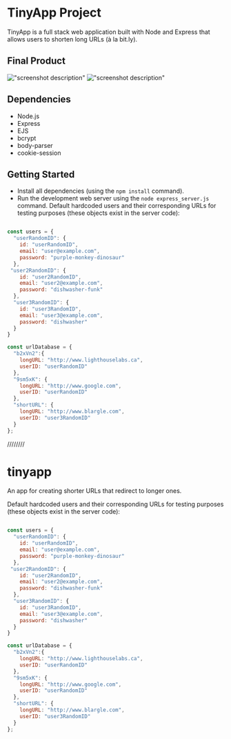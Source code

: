 # TinyApp Project

TinyApp is a full stack web application built with Node and Express that allows users to shorten long URLs (à la bit.ly).

## Final Product

!["screenshot description"](#)
!["screenshot description"](#)

## Dependencies

- Node.js
- Express
- EJS
- bcrypt
- body-parser
- cookie-session


## Getting Started

- Install all dependencies (using the `npm install` command).
- Run the development web server using the `node express_server.js` command.
Default hardcoded users and their corresponding URLs for testing purposes (these objects exist in the server code):

```javascript

const users = { 
  "userRandomID": {
    id: "userRandomID", 
    email: "user@example.com", 
    password: "purple-monkey-dinosaur"
  },
 "user2RandomID": {
    id: "user2RandomID", 
    email: "user2@example.com", 
    password: "dishwasher-funk"
  },
  "user3RandomID": {
    id: "user3RandomID", 
    email: "user3@example.com", 
    password: "dishwasher"
  }
}

const urlDatabase = {
  "b2xVn2":{ 
    longURL: "http://www.lighthouselabs.ca", 
    userID: "userRandomID"
  },
  "9sm5xK": {
    longURL: "http://www.google.com", 
    userID: "userRandomID"
  },
  "shortURL": {
    longURL: "http://www.blargle.com", 
    userID: "user3RandomID"
  }
};

```
////////
# tinyapp
An app for creating shorter URLs that redirect to longer ones.

Default hardcoded users and their corresponding URLs for testing purposes (these objects exist in the server code):

```javascript

const users = { 
  "userRandomID": {
    id: "userRandomID", 
    email: "user@example.com", 
    password: "purple-monkey-dinosaur"
  },
 "user2RandomID": {
    id: "user2RandomID", 
    email: "user2@example.com", 
    password: "dishwasher-funk"
  },
  "user3RandomID": {
    id: "user3RandomID", 
    email: "user3@example.com", 
    password: "dishwasher"
  }
}

const urlDatabase = {
  "b2xVn2":{ 
    longURL: "http://www.lighthouselabs.ca", 
    userID: "userRandomID"
  },
  "9sm5xK": {
    longURL: "http://www.google.com", 
    userID: "userRandomID"
  },
  "shortURL": {
    longURL: "http://www.blargle.com", 
    userID: "user3RandomID"
  }
};

```
